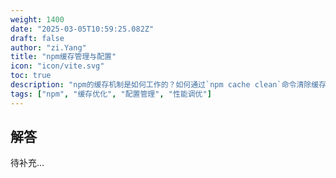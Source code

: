 ```yaml
---
weight: 1400
date: "2025-03-05T10:59:25.082Z"
draft: false
author: "zi.Yang"
title: "npm缓存管理与配置"
icon: "icon/vite.svg"
toc: true
description: "npm的缓存机制是如何工作的？如何通过`npm cache clean`命令清除缓存或修改缓存路径？请说明缓存对安装性能的影响。"
tags: ["npm", "缓存优化", "配置管理", "性能调优"]
---
```


## 解答

待补充...
